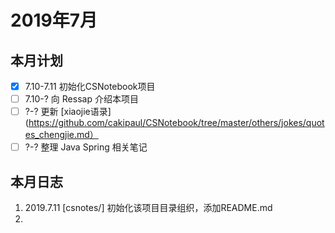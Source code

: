 # 2019年7月

## 本月计划

- [x] 7.10-7.11 初始化CSNotebook项目
- [ ] 7.10-? 向 Ressap 介绍本项目
- [ ] ?-? 更新 [xiaojie语录](https://github.com/cakipaul/CSNotebook/tree/master/others/jokes/quotes_chengjie.md）
- [ ] ?-? 整理 Java Spring 相关笔记

## 本月日志

1. 2019.7.11 [csnotes/] 初始化该项目目录组织，添加README.md
2. 
